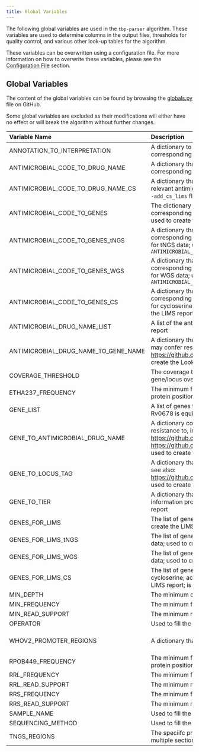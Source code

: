 ```yaml
---
title: Global Variables
---
```


The following global variables are used in the `tbp-parser` algorithm. These variables are used to determine columns in the output files, thresholds for quality control, and various other look-up tables for the algorithm.

These variables can be overwritten using a configuration file. For more information on how to overwrite these variables, please see the [Configuration File](../inputs/inputs.md#configuration-file) section.

## Global Variables

The content of the global variables can be found by browsing the [globals.py](https://github.com/theiagen/tbp-parser/blob/main/tbp_parser/globals.py) file on GitHub.

Some global variables are excluded as their modifications will either have no effect or will break the algorithm without further changes.

| Variable Name | Description | Format |
| :------------ | :---------- | :------------ |
| ANNOTATION_TO_INTERPRETATION | A dictionary to turn TBProfiler WHO annotations into their corresponding CDPH Looker or MDL interpretations | Dict[Dict[String: String]] |
| ANTIMICROBIAL_CODE_TO_DRUG_NAME | A dictionary that matches CDPH LIMS antimicrobial codes to the corresponding drug name; used to create the LIMS report | Dict[String: String] |
| ANTIMICROBIAL_CODE_TO_DRUG_NAME_CS | A dictionary that matches the LIMS antimicrobial code to the relevant antimicrobial drug name for cycloserine; activated by the `--add_cs_lims` flag | Dict[String: String] |
| ANTIMICROBIAL_CODE_TO_GENES | The dictionary that matches CDPH LIMS antimicrobial codes to the corresponding genes and their corresponding CDPH LIMS codes; used to create the LIMS report | Dict[] |
| ANTIMICROBIAL_CODE_TO_GENES_tNGS | A dictionary that matches CDPH LIMS antimicrobial codes to the corresponding genes and their corresponding CDPH LIMS codes for tNGS data; used to create the LIMS report; fills the `ANTIMICROBIAL_CODE_TO_GENES` | Dict[Dict[String: String]] |
| ANTIMICROBIAL_CODE_TO_GENES_WGS | A dictionary that matches CDPH LIMS antimicrobial codes to the corresponding genes and their corresponding CDPH LIMS codes for WGS data; used to create the LIMS report; fills the `ANTIMICROBIAL_CODE_TO_GENES` | Dict[Dict[String: String]] |
| ANTIMICROBIAL_CODE_TO_GENES_CS | A dictionary that adds CDPH LIMS antimicrobial codes to the corresponding genes and their corresponding CDPH LIMS codes for cycloserine; activated by the --add_cs_lims flag; used to create the LIMS report; is added to `ANTIMICROBIAL_CODE_TO_GENES` | Dict[Dict[String: String]] |
| ANTIMICROBIAL_DRUG_NAME_LIST | A list of the antimicrobial drug names; used to create the Looker report | List[String] |
| ANTIMICROBIAL_DRUG_NAME_TO_GENE_NAME | A dictionary that matches the antimicrobial drugs to the genes that may confer resistance to them; see also <https://github.com/jodyphelan/tbdb/blob/master/tbdb.csv>; used to create the Looker report | Dict[String: List[String]] |
| COVERAGE_THRESHOLD | The coverage threshold (the minimum percent coverage of a gene/locus over the minimum depth); See also MIN_DEPTH | Int |
| ETHA237_FREQUENCY | The minimum frequency for a mutation to be considered for ethA at protein position 237 | Float |
| GENE_LIST | A list of genes that correspond to a certain set of expert rules; Rv0678 is equivalent to mmpR5 | List[String] |
| GENE_TO_ANTIMICROBIAL_DRUG_NAME | A dictionary corresponding each gene to the drug they may confer resistance to, including the genes in the TBDB watchlist. See also: <https://github.com/jodyphelan/tbdb/blob/master/tbdb.csv>, and <https://github.com/jodyphelan/tbdb/blob/master/tbdb.watchlist.csv>; used to create the Laboratorian report | Dict[String: List[String]] |
| GENE_TO_LOCUS_TAG | A dictionary that matches each gene to its corresponding locus tag; see also: <https://github.com/jodyphelan/TBProfiler/blob/master/db/tbdb.bed>; used to create the Laboratorian report | Dict[String: String] |
| GENE_TO_TIER | A dictionary that matches each gene to it's corresponding tier; tier information provided by CDPH; used to create the Laboratorian report | Dict[String: String] |
| GENES_FOR_LIMS | The list of genes used to generate the CDPH LIMS report; used to create the LIMS report | List[String] |
| GENES_FOR_LIMS_tNGS | The list of genes used to generate the CDPH LIMS report for tNGS data; used to create the LIMS report; fills the `GENES_FOR_LIMS` | List[String] |
| GENES_FOR_LIMS_WGS | The list of genes used to generate the CDPH LIMS report for WGS data; used to create the LIMS report; fills the `GENES_FOR_LIMS` | List[String] |
| GENES_FOR_LIMS_CS | The list of genes used to generate the CDPH LIMS report for cycloserine; activated by the --add_cs_lims flag; used to create the LIMS report; is added to `GENES_FOR_LIMS` | List[String] |
| MIN_DEPTH | The minimum depth of a gene/locus to pass QC | Int |
| MIN_FREQUENCY | The minimum frequency of a mutation to pass QC | Float |
| MIN_READ_SUPPORT | The minimum read support of a mutation to pass QC | Int |
| OPERATOR | Used to fill the `OPERATOR` column in the output files | String |
| WHOV2_PROMOTER_REGIONS | A dictionary that contains regions that require special consideration | Dict[String: List[Int] _or_ List[List[Int]]] |
| RPOB449_FREQUENCY | The minimum frequency for a mutation to be considered for rpoB at protein position 449 | Float |
| RRL_FREQUENCY | The minimum frequency for a mutation to be considered for rrl | Float |
| RRL_READ_SUPPORT | The minimum read support for a mutation to be considered for rrl | Int |
| RRS_FREQUENCY | The minimum frequency for a mutation to be considered for rrs | Float |
| RRS_READ_SUPPORT | The minimum read support for a mutation to be considered for rrs | Int |
| SAMPLE_NAME | Used to fill the sample name column in the output files | String |
| SEQUENCING_METHOD | Used to fill the sequencing_method column in the output files | String |
| TNGS_REGIONS | The speciifc primer regions for the gene(s) that is(are) split into multiple sections | Dict[Dict[String: List[Int]]] |
